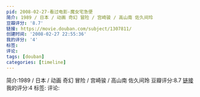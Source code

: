 ```yaml
---
pid: 2008-02-27-看过电影-魔女宅急便
简介: 1989 / 日本 / 动画 奇幻 冒险 / 宫崎骏 / 高山南 佐久间玲
豆瓣评分: '8.7'
链接: https://movie.douban.com/subject/1307811/
创建时间: '2008-02-27 22:55:36'
我的评分: '4'
标签:
评论:
tags: [douban]
categories: [timeline]
---
```

简介:1989 / 日本 / 动画 奇幻 冒险 / 宫崎骏 / 高山南 佐久间玲
豆瓣评分:8.7
[链接](https://movie.douban.com/subject/1307811/)
我的评分:4
标签:
评论:
